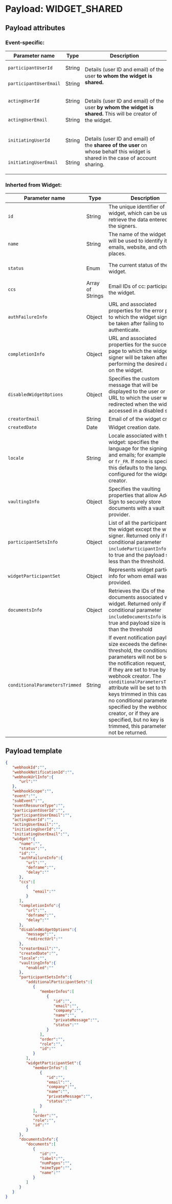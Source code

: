 # Payload: WIDGET\_SHARED

## Payload attributes

### Event-specific: 

<table>
  <thead>
    <tr>
      <th>Parameter name</th>
      <th>Type</th>
      <th>Description</th>
    </tr>
  </thead>
  <tbody>
    <tr>
      <td><code>participantUserId</code></td>
      <td>String</td>
      <td rowspan="2"><p>Details (user ID and email) of the user <strong>to whom the widget is shared.</strong></p></td>
    </tr>
    <tr>
      <td><code>participantUserEmail</code></td>
      <td>String</td>
    </tr>
    <tr>
      <td><code>actingUserId</code></td>
      <td>String</td>
      <td rowspan="2"><p>Details (user ID and email) of the user <strong>by whom the widget is shared.</strong> This will be creator of the widget.</p></td>
    </tr>
    <tr>
      <td><code>actingUserEmail</code></td>
      <td>String</td>
    </tr>
    <tr>
      <td><code>initiatingUserId</code></td>
      <td>String</td>
      <td rowspan="2"><p>Details (user ID and email) of the <strong>sharee of the user</strong> on whose behalf this widget is shared in the case of account sharing.</p></td>
    </tr>
    <tr>
      <td><code>initiatingUserEmail</code></td>
      <td>String</td>
    </tr>
  </tbody>
</table>

### Inherted from Widget:
	
<table>
  <thead>
    <tr>
      <th>Parameter name</th>
      <th>Type</th>
      <th>Description</th>
      <th>Possible enums</th>
    </tr>
  </thead>
  <tbody>
    <tr>
      <td><code>id</code></td>
      <td>String</td>
      <td>The unique identifier of widget, which can be used to retrieve the data entered by the signers.</td>
      <td>&nbsp;</td>
    </tr>
    <tr>
      <td><code>name</code></td>
      <td>String</td>
      <td>The name of the widget that will be used to identify it, in emails, website, and other places.</td>
      <td>&nbsp;</td>
    </tr>
    <tr>
      <td><code>status</code></td>
      <td>Enum</td>
      <td>The current status of the widget.</td>
      <td><code>DRAFT</code>, <code>AUTHORING</code>, <code>ACTIVE</code>, <code>DOCUMENTS_NOT_YET_PROCESSED</code>, <code>DISABLED</code>, <code>DISCARDED</code></td>
    </tr>
    <tr>
      <td><code>ccs</code></td>
      <td>Array of Strings</td>
      <td>Email IDs of cc: participants of the widget.</td>
      <td>&nbsp;</td>
    </tr>
    <tr>
      <td><code>authFailureInfo</code></td>
      <td>Object</td>
      <td>URL and associated properties for the error page  to which the widget signer will be taken after failing to authenticate.</td>
      <td>&nbsp;</td>
    </tr>
    <tr>
      <td><code>completionInfo</code></td>
      <td>Object</td>
      <td>URL and associated properties for the success page to which the widget signer will be taken after performing the desired action on the widget.</td>
      <td>&nbsp;</td>
    </tr>
    <tr>
      <td><code>disabledWidgetOptions</code></td>
      <td>Object</td>
      <td>Specifies the custom message that will be displayed to the user or the URL to which the user will be redirected when the widget is accessed in a disabled state.</td>
      <td>&nbsp;</td>
    </tr>
    <tr>
      <td><code>creatorEmail</code></td>
      <td>String</td>
      <td>Email of of the widget creator.</td>
      <td>&nbsp;</td>
    </tr>
    <tr>
      <td><code>createdDate</code></td>
      <td>Date</td>
      <td>Widget creation date.</td>
      <td>&nbsp;</td>
    </tr>
    <tr>
      <td><code>locale</code></td>
      <td>String</td>
      <td>Locale associated with this widget: specifies the language for the signing page and emails; for example <code>en_US</code> or <code>fr_FR</code>. If none is specified, this defaults to the language configured for the widget creator.<br></td>
      <td>&nbsp;</td>
    </tr>
    <tr>
      <td><code>vaultingInfo</code></td>
      <td>Object</td>
      <td>Specifies the vaulting properties that allow Adobe Sign to securely store documents with a vault provider.</td>
      <td>&nbsp;</td>
    </tr>
    <tr>
      <td><code>participantSetsInfo</code></td>
      <td>Object</td>
      <td>List of all the participants in the widget except the widget signer. Returned only if the conditional parameter <code>includeParticipantInfo</code> is set to true and the payload size is less than the threshold.</td>
      <td>&nbsp;</td>
    </tr>
    <tr>
      <td><code>widgetParticipantSet</code></td>
      <td>Object</td>
      <td>Represents widget participant info for whom email was not provided.</td>
      <td>&nbsp;</td>
    </tr>
    <tr>
      <td><code>documentsInfo</code></td>
      <td>Object</td>
      <td>Retrieves the IDs of the documents associated with widget. Returned only if the conditional parameter <code>includeDocumentsInfo</code> is set to true and payload size is less than the threshold</td>
      <td>&nbsp;</td>
    </tr>
    <tr>
      <td><code>conditionalParametersTrimmed</code></td>
      <td>String</td>
      <td>If event notification payload size exceeds the defined threshold, the conditional parameters will not be sent in the notification request, even if they are set to true by the webhook creator. The <code>conditionalParametersTrimmed</code> attribute will be set to the keys trimmed in this case. If no conditional parameters are specified by the webhook creator, or if they are specified, but no key is trimmed, this parameter will not be returned.</td>
    </tr>
  </tbody>
</table>

## Payload template

```json
{  
   "webhookId":"",
   "webhookNotificationId":"",
   "webhookUrlInfo":{  
      "url":""
   },
   "webhookScope":"",
   "event":"",
   "subEvent":"",
   "eventResourceType":"",
   "participantUserId":"",
   "participantUserEmail":"",
   "actingUserId":"",
   "actingUserEmail":"",
   "initiatingUserId":"",
   "initiatingUserEmail":"",
   "widget":{  
      "name":"",
      "status":"",
      "id":"",
      "authFailureInfo":{  
         "url":"",
         "deframe":"",
         "delay":""
      },
      "ccs":[  
         {  
            "email":""
         }
      ],
      "completionInfo":{  
         "url":"",
         "deframe":"",
         "delay":""
      },
      "disabledWidgetOptions":{  
         "message":"",
         "redirectUrl":""
      },
      "creatorEmail":"",
      "createdDate":"",
      "locale":"",
      "vaultingInfo":{  
         "enabled":""
      },
      "participantSetsInfo":{  
         "additionalParticipantSets":[  
            {  
               "memberInfos":[  
                  {  
                     "id":"",
                     "email":"",
                     "company":"",
                     "name":"",
                     "privateMessage":"",
                     "status":""
                  }
               ],
               "order":"",
               "role":"",
               "id":""
            }
         ],
         "widgetParticipantSet":{  
            "memberInfos":[  
               {  
                  "id":"",
                  "email":"",
                  "company":"",
                  "name":"",
                  "privateMessage":"",
                  "status":""
               }
            ],
            "order":"",
            "role":"",
            "id":""
         }
      },
      "documentsInfo":{  
         "documents":[  
            {  
               "id":"",
               "label":"",
               "numPages":"",
               "mimeType":"",
               "name":""
            }
         ]
      }
   }
}
```
